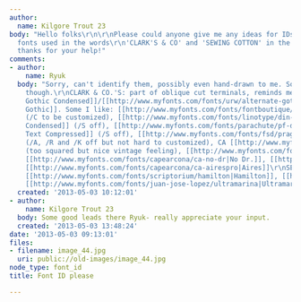 ```yaml
---
author:
  name: Kilgore Trout 23
body: "Hello folks\r\n\r\nPlease could anyone give me any ideas for IDs on the two
  fonts used in the words\r\n'CLARK'S & CO' and 'SEWING COTTON' in the attached photo\r\n\r\nMany
  thanks for your help!"
comments:
- author:
    name: Ryuk
  body: "Sorry, can't identify them, possibly even hand-drawn to me. Some alternatives
    though.\r\nCLARK & CO.'S: part of oblique cut terminals, reminds me of [[http://www.myfonts.com/fonts/linotype/trade-gothic|Trade
    Gothic Condensed]]/[[http://www.myfonts.com/fonts/urw/alternate-gothic|Alternate
    Gothic]]. Some I like: [[http://www.myfonts.com/fonts/fontboutique/noga|Noga]]
    (/C to be customized), [[http://www.myfonts.com/fonts/linotype/din-next|DIN Next
    Condensed]] (/S off), [[http://www.myfonts.com/fonts/parachute/pf-din-text-comp-std|DIN
    Text Compressed]] (/S off), [[http://www.myfonts.com/fonts/fsd/pragmata-pro|Pragmata]]
    (/A, /R and /K off but not hard to customized), CA [[http://www.myfonts.com/fonts/capearcona/ca-geheimagent|Geheimagent]]
    (too squared but nice vintage feeling), [[http://www.myfonts.com/fonts/capearcona/ca-bnd|BND]],
    [[http://www.myfonts.com/fonts/capearcona/ca-no-dr|No Dr.]], [[http://www.myfonts.com/fonts/capearcona/ca-cula|Cula]],
    [[http://www.myfonts.com/fonts/capearcona/ca-airespro|Aires]]\r\nSEWING COTTON:
    [[http://www.myfonts.com/fonts/scriptorium/hamilton|Hamilton]], [[http://www.myfonts.com/fonts/baselinefonts/antimony|Antinomy]],
    [[http://www.myfonts.com/fonts/juan-jose-lopez/ultramarina|Ultramarina]]"
  created: '2013-05-03 10:12:01'
- author:
    name: Kilgore Trout 23
  body: Some good leads there Ryuk- really appreciate your input.
  created: '2013-05-03 13:48:24'
date: '2013-05-03 09:13:01'
files:
- filename: image_44.jpg
  uri: public://old-images/image_44.jpg
node_type: font_id
title: Font ID please

---
```

